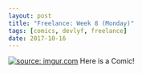 ```yaml
---
layout: post
title: "Freelance: Week 8 (Monday)"
tags: [comics, devlyf, freelance]
date: 2017-10-16
---
```

<!-- #21 -->
[![](https://i.imgur.com/yK8RHjg.jpeg "source: imgur.com")](https://i.imgur.com/yK8RHjg.jpeg)
Here is a Comic!
